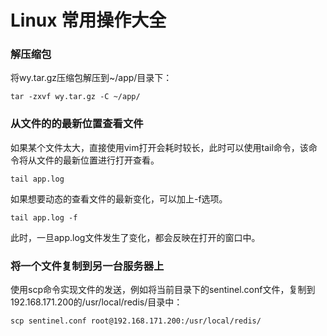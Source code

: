 # Linux 常用操作大全



### 解压缩包

将wy.tar.gz压缩包解压到~/app/目录下：

```shell
tar -zxvf wy.tar.gz -C ~/app/
```

### 从文件的的最新位置查看文件

如果某个文件太大，直接使用vim打开会耗时较长，此时可以使用tail命令，该命令将从文件的最新位置进行打开查看。

```shell
tail app.log
```

如果想要动态的查看文件的最新变化，可以加上-f选项。

```shell
tail app.log -f
```

此时，一旦app.log文件发生了变化，都会反映在打开的窗口中。

### 将一个文件复制到另一台服务器上

使用scp命令实现文件的发送，例如将当前目录下的sentinel.conf文件，复制到192.168.171.200的/usr/local/redis/目录中：

```
scp sentinel.conf root@192.168.171.200:/usr/local/redis/
```


